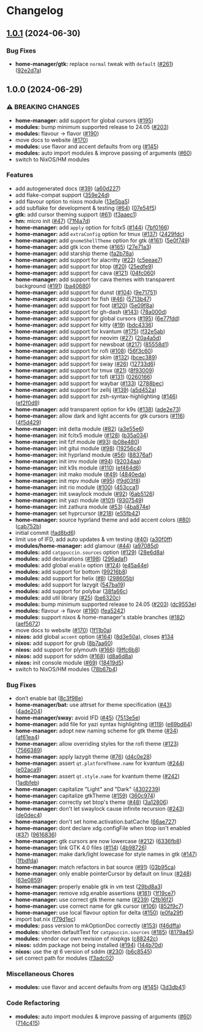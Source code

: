 # Changelog

## [1.0.1](https://github.com/catppuccin/nix/compare/v1.0.0...v1.0.1) (2024-06-30)


### Bug Fixes

* **home-manager/gtk:** replace `normal` tweak with `default` ([#261](https://github.com/catppuccin/nix/issues/261)) ([92e2d7a](https://github.com/catppuccin/nix/commit/92e2d7ae880cd77677be66af2e77b2bc6b74f4fa))

## 1.0.0 (2024-06-29)


### ⚠ BREAKING CHANGES

* **home-manager:** add support for global cursors ([#195](https://github.com/catppuccin/nix/issues/195))
* **modules:** bump minimum supported release to 24.05 ([#203](https://github.com/catppuccin/nix/issues/203))
* **modules:** flavour -> flavor ([#190](https://github.com/catppuccin/nix/issues/190))
* move docs to website ([#170](https://github.com/catppuccin/nix/issues/170))
* **modules:** use flavor and accent defaults from org ([#145](https://github.com/catppuccin/nix/issues/145))
* **modules:** auto import modules & improve passing of arguments ([#60](https://github.com/catppuccin/nix/issues/60))
* switch to NixOS/HM modules

### Features

* add autogenerated docs ([#39](https://github.com/catppuccin/nix/issues/39)) ([a60d227](https://github.com/catppuccin/nix/commit/a60d2276228066c597cfb8e6d40053281958ab59))
* add flake-compat support ([359e24d](https://github.com/catppuccin/nix/commit/359e24de7d4112e53c1130a3061112e31fbf7b4e))
* add flavour option to nixos module ([13e5ba5](https://github.com/catppuccin/nix/commit/13e5ba50206c2d709a91cac5106086597dcaabe2))
* add subflake for development & testing ([#64](https://github.com/catppuccin/nix/issues/64)) ([07e54f5](https://github.com/catppuccin/nix/commit/07e54f5b3c84885d2fef13e6959117aa29346322))
* **gtk:** add cursor theming support ([#61](https://github.com/catppuccin/nix/issues/61)) ([f3aaec1](https://github.com/catppuccin/nix/commit/f3aaec142f9b9182cbeaf19b3431574b00817173))
* **hm:** micro init ([#47](https://github.com/catppuccin/nix/issues/47)) ([71f4a7d](https://github.com/catppuccin/nix/commit/71f4a7d6ffef709c6d4e8d8f229b0f6ac583f0a0))
* **home-manager:** add `apply` option for fcitx5 ([#144](https://github.com/catppuccin/nix/issues/144)) ([7bf0166](https://github.com/catppuccin/nix/commit/7bf0166443903a7626e6aa2411a11e866bb3793e))
* **home-manager:** add `extraConfig` option for tmux ([#137](https://github.com/catppuccin/nix/issues/137)) ([2429fdc](https://github.com/catppuccin/nix/commit/2429fdcd672c0958514a85bf024d45af7cb93b92))
* **home-manager:** add `gnomeShellTheme` option for gtk ([#161](https://github.com/catppuccin/nix/issues/161)) ([5e0f749](https://github.com/catppuccin/nix/commit/5e0f749a08bd6b4af2165976c1e3e0c8db5fc74e))
* **home-manager:** add gtk icon theme ([#165](https://github.com/catppuccin/nix/issues/165)) ([27e71a3](https://github.com/catppuccin/nix/commit/27e71a35480db654a75696059e169d3e0e029eb4))
* **home-manager:** add starship theme ([fa2b78a](https://github.com/catppuccin/nix/commit/fa2b78afa3fa49f9d7598007a39f8843ffac04af))
* **home-manager:** add support for alacritty ([#22](https://github.com/catppuccin/nix/issues/22)) ([c5eeae7](https://github.com/catppuccin/nix/commit/c5eeae703f20176a421fde57e76842cc4f4c453d))
* **home-manager:** add support for btop ([#20](https://github.com/catppuccin/nix/issues/20)) ([25edfe9](https://github.com/catppuccin/nix/commit/25edfe9641184ef8b53ca3f69c28433e784fa4e1))
* **home-manager:** add support for cava ([#121](https://github.com/catppuccin/nix/issues/121)) ([04fc060](https://github.com/catppuccin/nix/commit/04fc0602347a43fbbd3c95fa13ec2765bb82ec3b))
* **home-manager:** add support for cava themes with transparent background ([#191](https://github.com/catppuccin/nix/issues/191)) ([ba40680](https://github.com/catppuccin/nix/commit/ba40680357bca0f04f8518ff22349ad89941d81e))
* **home-manager:** add support for dunst ([#104](https://github.com/catppuccin/nix/issues/104)) ([9e71751](https://github.com/catppuccin/nix/commit/9e71751d6676cdf10ba2be93039bee9413ca36d7))
* **home-manager:** add support for fish ([#46](https://github.com/catppuccin/nix/issues/46)) ([5713b47](https://github.com/catppuccin/nix/commit/5713b478b10c5ef703fd921d96ca6a3057c457b5))
* **home-manager:** add support for foot ([#120](https://github.com/catppuccin/nix/issues/120)) ([5e09f8a](https://github.com/catppuccin/nix/commit/5e09f8a293808c456045b8a33413a05ee6289b94))
* **home-manager:** add support for gh-dash ([#143](https://github.com/catppuccin/nix/issues/143)) ([78a000d](https://github.com/catppuccin/nix/commit/78a000d06c975d0c9214c65da1957113f71f33c1))
* **home-manager:** add support for global cursors ([#195](https://github.com/catppuccin/nix/issues/195)) ([6e77fdd](https://github.com/catppuccin/nix/commit/6e77fdd91d4d92e3e984306458dd14502d91ca60))
* **home-manager:** add support for kitty ([#19](https://github.com/catppuccin/nix/issues/19)) ([bdc4336](https://github.com/catppuccin/nix/commit/bdc4336b37a1c261307fab6e349c816249c43abe))
* **home-manager:** add support for kvantum ([#175](https://github.com/catppuccin/nix/issues/175)) ([f32e5ab](https://github.com/catppuccin/nix/commit/f32e5ab2b541b22893cf1ddb2df576d43c9923ba))
* **home-manager:** add support for neovim ([#27](https://github.com/catppuccin/nix/issues/27)) ([20a4a5d](https://github.com/catppuccin/nix/commit/20a4a5d3f29a18154514ef6af319bb084cbd5d18))
* **home-manager:** add support for newsboat ([#217](https://github.com/catppuccin/nix/issues/217)) ([85558d1](https://github.com/catppuccin/nix/commit/85558d1638a65ed1cc7fb8bd7cfc1a5474b21fdb))
* **home-manager:** add support for rofi ([#108](https://github.com/catppuccin/nix/issues/108)) ([56f3c60](https://github.com/catppuccin/nix/commit/56f3c604a80ca8efe37b7ffb7e09d384c464bfa7))
* **home-manager:** add support for skim ([#132](https://github.com/catppuccin/nix/issues/132)) ([bcec389](https://github.com/catppuccin/nix/commit/bcec389351ade7e78cd1fe428a156cd6490b3458))
* **home-manager:** add support for sway ([#26](https://github.com/catppuccin/nix/issues/26)) ([12733d6](https://github.com/catppuccin/nix/commit/12733d64c3c5e79d777dff3f0f908ab0e39f7082))
* **home-manager:** add support for tmux ([#21](https://github.com/catppuccin/nix/issues/21)) ([8f93009](https://github.com/catppuccin/nix/commit/8f930092e54438b5a1bea1126966926a4ff06500))
* **home-manager:** add support for tofi ([#131](https://github.com/catppuccin/nix/issues/131)) ([0260166](https://github.com/catppuccin/nix/commit/02601660436ef33a907178420cb35fffa27c66d8))
* **home-manager:** add support for waybar ([#133](https://github.com/catppuccin/nix/issues/133)) ([2788bec](https://github.com/catppuccin/nix/commit/2788becbb58bd2a60666fbbf2d4f6ae1721112d5))
* **home-manager:** add support for zellij ([#139](https://github.com/catppuccin/nix/issues/139)) ([a5d452a](https://github.com/catppuccin/nix/commit/a5d452a200dbc9844a0305237d1b799ee08be024))
* **home-manager:** add support for zsh-syntax-highlighting ([#146](https://github.com/catppuccin/nix/issues/146)) ([ef2f0d9](https://github.com/catppuccin/nix/commit/ef2f0d91ea4c8981276136f7f114f9dcb4858ba1))
* **home-manager:** add transparent option for k9s ([#138](https://github.com/catppuccin/nix/issues/138)) ([ade2e73](https://github.com/catppuccin/nix/commit/ade2e737d6b8157f4c426ae7299dc78356c5bc92))
* **home-manager:** allow dark and light accents for gtk cursors ([#116](https://github.com/catppuccin/nix/issues/116)) ([4f5d429](https://github.com/catppuccin/nix/commit/4f5d42994c7c295b3833db1de6210196b2c586d8))
* **home-manager:** init delta module ([#82](https://github.com/catppuccin/nix/issues/82)) ([a3e55e6](https://github.com/catppuccin/nix/commit/a3e55e6533a7a815788e24d3d8b1bf6f85d5b592))
* **home-manager:** init fcitx5 module ([#128](https://github.com/catppuccin/nix/issues/128)) ([b35a034](https://github.com/catppuccin/nix/commit/b35a03410d6034d32a7576d240d1347e2241c79d))
* **home-manager:** init fzf module ([#93](https://github.com/catppuccin/nix/issues/93)) ([b08e480](https://github.com/catppuccin/nix/commit/b08e4805e37d37892e70218d70370bc84d4f27f4))
* **home-manager:** init gitui module ([#98](https://github.com/catppuccin/nix/issues/98)) ([19256c4](https://github.com/catppuccin/nix/commit/19256c4539b26074301cc1e28ee4844cd7e54ac1))
* **home-manager:** init hyprland module ([#56](https://github.com/catppuccin/nix/issues/56)) ([88376af](https://github.com/catppuccin/nix/commit/88376af32e22a916ccd49adfef8615fec3e00eac))
* **home-manager:** init imv module ([#94](https://github.com/catppuccin/nix/issues/94)) ([92034aa](https://github.com/catppuccin/nix/commit/92034aab312607e818ff66f4572f7085994498d7))
* **home-manager:** init k9s module ([#110](https://github.com/catppuccin/nix/issues/110)) ([ef464d6](https://github.com/catppuccin/nix/commit/ef464d6dedebda5c9a96db2e451c86f813e7c868))
* **home-manager:** init mako module ([#49](https://github.com/catppuccin/nix/issues/49)) ([4840eda](https://github.com/catppuccin/nix/commit/4840eda13e86a940d7c9a08e739629ee20aa95c2))
* **home-manager:** init mpv module ([#95](https://github.com/catppuccin/nix/issues/95)) ([f9d03f8](https://github.com/catppuccin/nix/commit/f9d03f81f912db993555709ace3f440f3139b36a))
* **home-manager:** init rio module ([#100](https://github.com/catppuccin/nix/issues/100)) ([453cca1](https://github.com/catppuccin/nix/commit/453cca1f229d63728d2c49adec08bd80d08251f1))
* **home-manager:** init swaylock module ([#92](https://github.com/catppuccin/nix/issues/92)) ([6ab5126](https://github.com/catppuccin/nix/commit/6ab5126dbe51e4967ff19cf6b916c32f24cdb172))
* **home-manager:** init yazi module ([#101](https://github.com/catppuccin/nix/issues/101)) ([9307549](https://github.com/catppuccin/nix/commit/930754919d6bc5ac87e5091a317e674e6290e85f))
* **home-manager:** init zathura module ([#53](https://github.com/catppuccin/nix/issues/53)) ([4ba874e](https://github.com/catppuccin/nix/commit/4ba874eaa973c4266994ccba4992ef5fee91bef7))
* **home-manager:** set hyprcursor ([#218](https://github.com/catppuccin/nix/issues/218)) ([e55fb42](https://github.com/catppuccin/nix/commit/e55fb4262b17f702624bcbb58531a2b84a69a94e))
* **home-manager:** source hyprland theme and add accent colors ([#80](https://github.com/catppuccin/nix/issues/80)) ([cab752b](https://github.com/catppuccin/nix/commit/cab752b0f04145f426181ee59f99c53a19e20139))
* initial commit ([fad8bd6](https://github.com/catppuccin/nix/commit/fad8bd63ef3daa02886613623d46d72dc77b0be7))
* limit use of IFD, add auto updates & vm testing ([#40](https://github.com/catppuccin/nix/issues/40)) ([a30f0ff](https://github.com/catppuccin/nix/commit/a30f0ff077a5fc3739c4630b6cc128d7296a8fc6))
* **modules/home-manager:** add glamour ([#44](https://github.com/catppuccin/nix/issues/44)) ([a97085d](https://github.com/catppuccin/nix/commit/a97085d28b9e4b92f08dccf83087e5133dfbc079))
* **modules:** add `catppuccin.sources` option ([#129](https://github.com/catppuccin/nix/issues/129)) ([28e6d8a](https://github.com/catppuccin/nix/commit/28e6d8a18da22aa5b2cd97904780ecf5cc9a4294))
* **modules:** add declarations ([#198](https://github.com/catppuccin/nix/issues/198)) ([296adaf](https://github.com/catppuccin/nix/commit/296adaf9331cd2c1eb479a25d5207508fbd06188))
* **modules:** add global `enable` option ([#124](https://github.com/catppuccin/nix/issues/124)) ([e45a44e](https://github.com/catppuccin/nix/commit/e45a44e26e9a9b15525a67d782e2d3c1ca04dff8))
* **modules:** add support for bottom ([99216b8](https://github.com/catppuccin/nix/commit/99216b897b261e1fb509a55d8c872c6adc63463f))
* **modules:** add support for helix ([#8](https://github.com/catppuccin/nix/issues/8)) ([298605b](https://github.com/catppuccin/nix/commit/298605b31eebb38e73a9bc5685b28ce1d318b2c8))
* **modules:** add support for lazygit ([547ba19](https://github.com/catppuccin/nix/commit/547ba1984cf53ec7be5c7096fc34f34a64801a67))
* **modules:** add support for polybar ([38fa66c](https://github.com/catppuccin/nix/commit/38fa66cba9a87fac84ce5d0999d9004c4ef5fe5d))
* **modules:** add util library ([#25](https://github.com/catppuccin/nix/issues/25)) ([be6320c](https://github.com/catppuccin/nix/commit/be6320c4b16bc9ee8ee3e81e07bb7257ebef9063))
* **modules:** bump minimum supported release to 24.05 ([#203](https://github.com/catppuccin/nix/issues/203)) ([dc9553e](https://github.com/catppuccin/nix/commit/dc9553ef0b3439f31a9ab5772356bf936895df74))
* **modules:** flavour -&gt; flavor ([#190](https://github.com/catppuccin/nix/issues/190)) ([fea5242](https://github.com/catppuccin/nix/commit/fea5242c0eacc5efa81be0e36206a62e889dbd82))
* **modules:** support nixos & home-manager's stable branches ([#182](https://github.com/catppuccin/nix/issues/182)) ([aef5672](https://github.com/catppuccin/nix/commit/aef567291242b03e141ba68375c2ff75ea8ff676))
* move docs to website ([#170](https://github.com/catppuccin/nix/issues/170)) ([1f11b0a](https://github.com/catppuccin/nix/commit/1f11b0aeb0a321e427f491aa2c5270daf0b13c1f))
* **nixos:** add global `accent` option ([#164](https://github.com/catppuccin/nix/issues/164)) ([8d3e50a](https://github.com/catppuccin/nix/commit/8d3e50a6774582d3d6c3f09e1421c01ead9b2d8e)), closes [#134](https://github.com/catppuccin/nix/issues/134)
* **nixos:** add support for grub ([8b7aa60](https://github.com/catppuccin/nix/commit/8b7aa60e3f0b98c9c90d124411df436a84eb65bb))
* **nixos:** add support for plymouth ([#166](https://github.com/catppuccin/nix/issues/166)) ([9ffc6b8](https://github.com/catppuccin/nix/commit/9ffc6b8c26a7b22899d62d406f9ef90b6de830b5))
* **nixos:** add support for sddm ([#168](https://github.com/catppuccin/nix/issues/168)) ([d8a6d8a](https://github.com/catppuccin/nix/commit/d8a6d8a146d2fe4a63eaa57fff3cb2fd8b044594))
* **nixos:** init console module ([#69](https://github.com/catppuccin/nix/issues/69)) ([18419d5](https://github.com/catppuccin/nix/commit/18419d5a1153a87efa24834879fc54a5b3b27c5f))
* switch to NixOS/HM modules ([78b67b4](https://github.com/catppuccin/nix/commit/78b67b490d763c7d54556215ab57bafa5793b3cc))


### Bug Fixes

* don’t enable bat ([8c3f98e](https://github.com/catppuccin/nix/commit/8c3f98e64c7fedb3114df7ba4000700215e2968c))
* **home-manager/bat:** use attrset for theme specification ([#43](https://github.com/catppuccin/nix/issues/43)) ([4ade204](https://github.com/catppuccin/nix/commit/4ade2040125e692e90204a073a07a6c7f3063ded))
* **home-manager/sway:** avoid IFD ([#45](https://github.com/catppuccin/nix/issues/45)) ([7513e5e](https://github.com/catppuccin/nix/commit/7513e5edf8c2ab2485260049ce8c03ac9f6ca2f7))
* **home-manager:** add file for yazi syntax highlighting ([#119](https://github.com/catppuccin/nix/issues/119)) ([e69bd64](https://github.com/catppuccin/nix/commit/e69bd64bac2ec01fbecf01078e010a433676d4b0))
* **home-manager:** adopt new naming scheme for gtk theme ([#34](https://github.com/catppuccin/nix/issues/34)) ([af61ea4](https://github.com/catppuccin/nix/commit/af61ea49d04afbe33c3dcd51b9590e10c1f26378))
* **home-manager:** allow overriding styles for the rofi theme ([#123](https://github.com/catppuccin/nix/issues/123)) ([7566389](https://github.com/catppuccin/nix/commit/75663896d0c16cd59d567f21f091b1c9338d7118))
* **home-manager:** apply lazygit theme ([#76](https://github.com/catppuccin/nix/issues/76)) ([d4c0e28](https://github.com/catppuccin/nix/commit/d4c0e280e4cb4950c3ec6593db6c472931e937d5))
* **home-manager:** assert `qt.platformTheme.name` for kvantum ([#244](https://github.com/catppuccin/nix/issues/244)) ([e02aca9](https://github.com/catppuccin/nix/commit/e02aca950fba2843083264832473e5856541cb08))
* **home-manager:** assert `qt.style.name` for kvantum theme ([#242](https://github.com/catppuccin/nix/issues/242)) ([1adbfeb](https://github.com/catppuccin/nix/commit/1adbfeb44a54be0ae79eca751ba948a6faa3bb0f))
* **home-manager:** capitalize "Light" and "Dark" ([4302239](https://github.com/catppuccin/nix/commit/430223932eaf0c3b0fbd578f591fc02f6b17fd29))
* **home-manager:** capitalize gtkTheme ([#159](https://github.com/catppuccin/nix/issues/159)) ([360c974](https://github.com/catppuccin/nix/commit/360c974143bc66cfd7ecfef1a12c4e5e9bf95538))
* **home-manager:** correctly set btop's theme ([#48](https://github.com/catppuccin/nix/issues/48)) ([3a12806](https://github.com/catppuccin/nix/commit/3a12806a377fd146a5784b3c004b5b06513b8fb5))
* **home-manager:** don't let swaylock cause infinite recursion ([#243](https://github.com/catppuccin/nix/issues/243)) ([de0dec4](https://github.com/catppuccin/nix/commit/de0dec4cecc580c56127e5da2ced0f6d663cc510))
* **home-manager:** don't set home.activation.batCache ([66ae727](https://github.com/catppuccin/nix/commit/66ae7277106f544eab1e6d23fe2244bc4b731dcc))
* **home-manager:** dont declare xdg.configFile when btop isn't enabled ([#37](https://github.com/catppuccin/nix/issues/37)) ([9616836](https://github.com/catppuccin/nix/commit/9616836d656f34178e2adac1bc2af95ad3952e50))
* **home-manager:** gtk cursors are now lowercase ([#212](https://github.com/catppuccin/nix/issues/212)) ([6336fb8](https://github.com/catppuccin/nix/commit/6336fb8ba1d33498869980ba6b8ce44b25eddf91))
* **home-manager:** link GTK 4.0 files ([#114](https://github.com/catppuccin/nix/issues/114)) ([4b98726](https://github.com/catppuccin/nix/commit/4b98726102678d880c4f7097bc55d8fc1df3f594))
* **home-manager:** make dark/light lowecase for style names in gtk ([#147](https://github.com/catppuccin/nix/issues/147)) ([1fbdfda](https://github.com/catppuccin/nix/commit/1fbdfdacf96c14449aea52edba895e5ab419dd13))
* **home-manager:** match refactors in bat source ([#91](https://github.com/catppuccin/nix/issues/91)) ([03b95ca](https://github.com/catppuccin/nix/commit/03b95cad3bbeb9913db6d89dc3f4fccc6c8fcbd4))
* **home-manager:** only enable pointerCursor by default on linux ([#248](https://github.com/catppuccin/nix/issues/248)) ([63e0859](https://github.com/catppuccin/nix/commit/63e0859743908a53e58b3ceeca06a145a45c4435))
* **home-manager:** properly enable gtk in vm test ([29bd8a3](https://github.com/catppuccin/nix/commit/29bd8a3bda02434bf6ee3edf9ea6edd360a9ce17))
* **home-manager:** remove xdg.enable assertions ([#181](https://github.com/catppuccin/nix/issues/181)) ([1f19ce7](https://github.com/catppuccin/nix/commit/1f19ce7a912dd22f038ba3103c2c0615c330f577))
* **home-manager:** use correct gtk theme name ([#239](https://github.com/catppuccin/nix/issues/239)) ([2fb16f2](https://github.com/catppuccin/nix/commit/2fb16f2d6ffb2759f14fbcbd1f1e242f5fb662c7))
* **home-manager:** use correct name for gtk cursor ([#106](https://github.com/catppuccin/nix/issues/106)) ([852f9c7](https://github.com/catppuccin/nix/commit/852f9c7ddadf5197e286cb3d128d0e498af8913a))
* **home-manager:** use local flavour option for delta ([#150](https://github.com/catppuccin/nix/issues/150)) ([e0fa29f](https://github.com/catppuccin/nix/commit/e0fa29f9f79cdbb5083327705347030142333b56))
* import bat.nix ([f79d1ec](https://github.com/catppuccin/nix/commit/f79d1ecee99d867dcad6e2a4450db0265338cf00))
* **modules:** pass version to mkOptionDoc correctly ([#153](https://github.com/catppuccin/nix/issues/153)) ([f46dffa](https://github.com/catppuccin/nix/commit/f46dffa3345aba8b315ed7ddd1be4bc12f9e9e78))
* **modules:** shorten defaultText for `catppuccin.sources` ([#185](https://github.com/catppuccin/nix/issues/185)) ([8179a45](https://github.com/catppuccin/nix/commit/8179a45f64c7448185eddcacaa81dce080cc45c2))
* **modules:** vendor our own revision of nixpkgs ([c88242c](https://github.com/catppuccin/nix/commit/c88242c4fa240ddd5bb9c38dccd4d48cd142f511))
* **nixos:** sddm package not being installed  ([#194](https://github.com/catppuccin/nix/issues/194)) ([144b70d](https://github.com/catppuccin/nix/commit/144b70d50e95e900b29e60c4f64256f8cf29313d))
* **nixos:** use the qt 6 version of sddm ([#230](https://github.com/catppuccin/nix/issues/230)) ([b6c8545](https://github.com/catppuccin/nix/commit/b6c854508d8c03f3ff06bf658d12b0ae8052d7a5))
* set correct path for modules ([f3adc02](https://github.com/catppuccin/nix/commit/f3adc020b5e340cd34df5804b47a6260d5940700))


### Miscellaneous Chores

* **modules:** use flavor and accent defaults from org ([#145](https://github.com/catppuccin/nix/issues/145)) ([3d3db41](https://github.com/catppuccin/nix/commit/3d3db414f3eae3dd10ab6bcbc71f632aa7ac1b5d))


### Code Refactoring

* **modules:** auto import modules & improve passing of arguments ([#60](https://github.com/catppuccin/nix/issues/60)) ([714c415](https://github.com/catppuccin/nix/commit/714c4155063279d457b4d0ab15144d3cda15bbf1))
